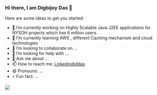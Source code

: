 ### Hi there, I am Digbijoy Das 👋


Here are some ideas to get you started:

- 🔭 I’m currently working on Highly Scalable Java J2EE applications for NYSOH projects which has 6 million users.
- 🌱 I’m currently learning  AWS , different Caching mechanism and cloud technologies 
- 👯 I’m looking to collaborate on ...
- 🤔 I’m looking for help with ...
- 💬 Ask me about ...
- 📫 How to reach me: [Linkedin@ddas](https://www.linkedin.com/in/d-das-pmp/)
- 😄 Pronouns: ...
- ⚡ Fun fact: ...

<img src = "https://github-readme-stats.vercel.app/api?username=dasdigbijoy&&show_icons=true&title_color=ffffff&icon_color=bb2acf&text_color=daf7dc&bg_color=151515" />

